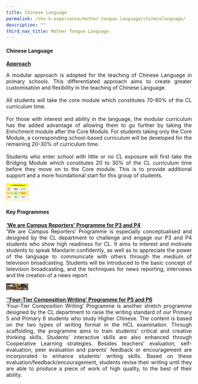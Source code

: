 ```yaml
---
title: Chinese Language
permalink: /the-k-experience/mother-tongue-language/chineselanguage/
description: ""
third_nav_title: Mother Tongue Language
---
```

<h4>Chinese Language</h4>
<p><strong><u>Approach</u></strong><br>
</p><p align="justify">A modular approach is adopted for the teaching of Chinese Language in primary schools. This differentiated approach aims to create greater customisation and flexibility in the teaching of Chinese Language. <br><br>
All students will take the core module which constitutes 70-80% of the CL curriculum time. <br><br>
For those with interest and ability in the language, the modular curriculum has the added advantage of allowing them to go further by taking the Enrichment module after the Core Module. For students taking only the Core Module, a corresponding school-based curriculum will be developed for the remaining 20-30% of curriculum time.<br><br>
Students who enter school with little or no CL exposure will first take the Bridging Module which constitutes 20 to 30% of the CL curriculum time before they move on to the Core module. This is to provide additional support and a more foundational start for this group of students. </p>
<img src="/images/2023/MotherTongue/cl.png" width="60">

<h4>Key Programmes</h4>
<p align="justify"><strong><u>‘We are Campus Reporters’ Programme for P3 and P4</u></strong><br>
‘We are Campus Reporters’ Programme is especially conceptualised and designed by the CL department to challenge and engage our P3 and P4 students who show high readiness for CL. It aims to interest and motivate students to speak Mandarin confidently, as well as to appreciate the power of the language to communicate with others through the medium of television broadcasting. Students will be introduced to the basic concept of television broadcasting, and the techniques for news reporting, interviews and the creation of a news report. </p>
<img src="/images/2023/MotherTongue/cpcl3.jpg" width="60">
<p align="justify"><strong><u>‘‘Four-Tier Composition Writing’ Programme for P5 and P6</u></strong><br>
‘Four-Tier Composition Writing’ Programme is another stretch programme designed by the CL department to raise the writing standard of our Primary 5 and Primary 6 students who study Higher Chinese. The content is based on the two types of writing format in the HCL examination. Through scaffolding, the programme aims to train students’ critical and creative thinking skills. Students’ interactive skills are also enhanced through Cooperative Learning strategies. Besides teachers’ evaluation, self-evaluation, peer evaluation and parents’ feedback or encouragement are incorporated to enhance students’ writing skills. Based on these evaluation/feedback/encouragement, students revise their writing until they are able to produce a piece of work of high quality, to the best of their ability.</p>